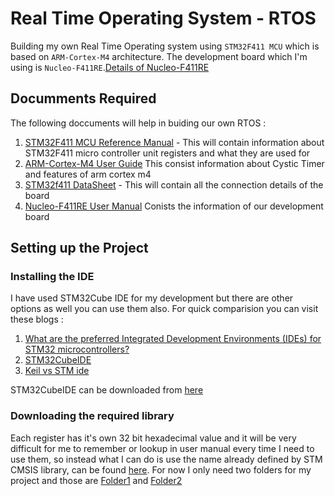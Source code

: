 # Real Time Operating System - RTOS
Building my own Real Time Operating system using ```STM32F411 MCU``` which is based on ```ARM-Cortex-M4``` architecture. The development board which I'm using is ```Nucleo-F411RE```.[Details of Nucleo-F411RE](https://www.digikey.in/en/maker/blogs/st-nucleo-a-powerful-low-cost-alternative-to-the-arduino)

## Documments Required

The following doccuments will help in buiding our own RTOS :
1. [STM32F411 MCU Reference Manual](https://www.st.com/resource/en/reference_manual/rm0383-stm32f411xce-advanced-armbased-32bit-mcus-stmicroelectronics.pdf) - This will contain information about STM32F411 micro controller unit registers and what they are used for
2. [ARM-Cortex-M4 User Guide](https://developer.arm.com/documentation/dui0553/a/) This consist information about Cystic Timer and features of arm cortex m4
3. [STM32f411 DataSheet](https://www.st.com/resource/en/datasheet/stm32f411re.pdf) - This will contain all the connection details of the board
4. [Nucleo-F411RE User Manual](https://www.st.com/resource/en/user_manual/um1724-stm32-nucleo64-boards-mb1136-stmicroelectronics.pdf) Conists the information of our development board

## Setting up the Project
### Installing the IDE

I have used STM32Cube IDE for my development but there are other options as well you can use them also. For quick comparision you can visit these blogs : 
1. [What are the preferred Integrated Development Environments (IDEs) for STM32 microcontrollers?](https://community.st.com/s/article/what-are-the-preferred-ides-for-stm32-microcontrollers) 
2. [STM32CubeIDE](https://blog.st.com/stm32cubeide-free-ide/)
3. [Keil vs STM ide](https://community.st.com/s/question/0D53W00000U7PcHSAV/keil-vs-stm-ide)

STM32CubeIDE can be downloaded from [here](https://www.st.com/en/development-tools/stm32cubeide.html)

### Downloading the required library
Each register has it's own 32 bit hexadecimal value and it will be very difficult for me to remember or lookup in user manual every time I need to use them, so instead what I can do is use the name already defined by STM CMSIS library, can be found [here](https://github.com/STMicroelectronics/STM32CubeF4). For now I only need two folders for my project and those are [Folder1](https://github.com/STMicroelectronics/STM32CubeF4/tree/master/Drivers/CMSIS/Include) and [Folder2](https://github.com/STMicroelectronics/STM32CubeF4/tree/master/Drivers/CMSIS/Device/ST/STM32F4xx/Include)
